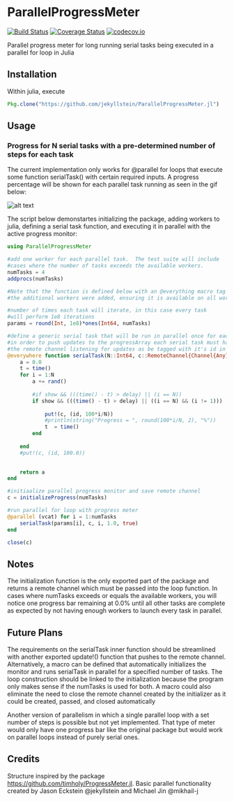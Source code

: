 # ParallelProgressMeter

[![Build Status](https://travis-ci.org/jekyllstein/ParallelProgressMeter.jl.svg?branch=master)](https://travis-ci.org/jekyllstein/ParallelProgressMeter.jl) [![Coverage Status](https://coveralls.io/repos/jekyllstein/ParallelProgressMeter.jl/badge.svg?branch=master&service=github)](https://coveralls.io/github/jekyllstein/ParallelProgressMeter.jl?branch=master) [![codecov.io](http://codecov.io/github/jekyllstein/ParallelProgressMeter.jl/coverage.svg?branch=master)](http://codecov.io/github/jekyllstein/ParallelProgressMeter.jl?branch=master)

Parallel progress meter for long running serial tasks being executed in a parallel for loop in Julia

## Installation

Within julia, execute

```julia
Pkg.clone("https://github.com/jekyllstein/ParallelProgressMeter.jl")
```

## Usage

### Progress for N serial tasks with a pre-determined number of steps for each task

The current implementation only works for @parallel for loops that execute some function
serialTask() with certain required inputs.  A progress percentage will be shown for each 
parallel task running as seen in the gif below:

![alt text](img/ParallelProgressMeterTest.gif "Package Test Running")

The script below demonstartes initializing the package, adding workers to julia, defining a 
serial task function, and executing it in parallel with the active progress monitor:

```julia
using ParallelProgressMeter

#add one worker for each parallel task.  The test suite will include
#cases where the number of tasks exceeds the available workers.
numTasks = 4
addprocs(numTasks)

#Note that the function is defined below with an @everything macro tag after 
#the additional workers were added, ensuring it is available on all workers.

#number of times each task will iterate, in this case every task 
#will perform 1e8 iterations
params = round(Int, 1e8)*ones(Int64, numTasks)

#define a generic serial task that will be run in parallel once for each CPU core
#in order to push updates to the progressArray each serial task must have access to
#the remote channel listening for updates as be tagged with it's id in the parallel loop
@everywhere function serialTask(N::Int64, c::RemoteChannel{Channel{Any}}, id, delay::Float64, show = false)
    a = 0.0
    t = time()
    for i = 1:N
        a += rand()
        
        #if show && (((time() - t) > delay) || (i == N))
        if show && (((time() - t) > delay) || ((i == N) && (i != 1)))
        
            put!(c, (id, 100*i/N))
            #println(string("Progress = ", round(100*i/N, 2), "%"))
            t  = time()
        end
        
    end
    #put!(c, (id, 100.0))
    

    return a
end

#initiaalize parallel progress monitor and save remote channel
c = initializeProgress(numTasks)

#run parallel for loop with progress meter
@parallel (vcat) for i = 1:numTasks
    serialTask(params[i], c, i, 1.0, true)
end

close(c)
```

## Notes
The initialization function is the only exported part of the package and returns a remote channel which must be passed into
the loop function.  In cases where numTasks exceeds or equals the available workers, you will notice one progress bar remaining
at 0.0% until all other tasks are complete as expected by not having enough workers to launch every task in parallel.  

## Future Plans
The requirements on the serialTask inner function should be streamlined with another exported update!() function that pushes
to the remote channel.  Alternatively, a macro can be defined that automatically initializes the monitor and runs serialTask 
in parallel for a specified number of tasks.  The loop construction should be linked to the initialization because the program
only makes sense if the numTasks is used for both.  A macro could also eliminate the need to close the remote channel created 
by the initializer as it could be created, passed, and closed automatically

Another version of parallelism in which a single parallel loop with a set number of steps is possible but not yet implemented.  That type of 
meter would only have one progress bar like the original package but would work on parallel loops instead of purely serial ones.

## Credits
Structure inspired by the package https://github.com/timholy/ProgressMeter.jl.  Basic parallel functionality created by Jason Eckstein @jekyllstein and Michael Jin @mikhail-j
